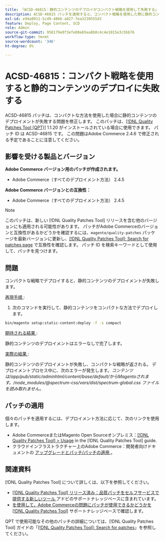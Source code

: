 ```yaml
---
title: 「ACSD-46815：静的コンテンツのデプロイがコンパクト戦略を使用して失敗する」
description: ACSD-46815 パッチを適用すると、コンパクト戦略を使用した際に静的コンテンツのデプロイが失敗するAdobe Commerceの問題を修正できます。
exl-id: e94a0911-5cd9-4866-a027-7ea3239555d3
feature: Deploy, Page Content, SCD
role: Admin
source-git-commit: 958179e0f3efe08e65ea8b0c4c4e1015e3c5bb76
workflow-type: tm+mt
source-wordcount: '346'
ht-degree: 0%

---
```


# ACSD-46815：コンパクト戦略を使用すると静的コンテンツのデプロイに失敗する

ACSD-46815 パッチは、コンパクトな方法を使用した場合に静的コンテンツのデプロイメントが失敗する問題を修正します。 このパッチは、[[!DNL Quality Patches Tool (QPT)]](https://support.magento.com/hc/en-us/articles/360047139492) 1.1.20 がインストールされている場合に使用できます。 パッチ ID は ACSD-46815 です。 この問題はAdobe Commerce 2.4.6 で修正される予定であることに注意してください。

## 影響を受ける製品とバージョン

**Adobe Commerce バージョン用のパッチが作成されます。**

* Adobe Commerce（すべてのデプロイメント方法） 2.4.5

**Adobe Commerce バージョンとの互換性：**

* Adobe Commerce（すべてのデプロイメント方法） 2.4.5

>[!NOTE]
>
>このパッチは、新しい [!DNL Quality Patches Tool] リリースを含む他のバージョンにも適用される可能性があります。 パッチがAdobe Commerceのバージョンと互換性があるかどうかを確認するには、`magento/quality-patches` パッケージを最新バージョンに更新し、[[!DNL Quality Patches Tool]: Search for patches page](https://experienceleague.adobe.com/tools/commerce-quality-patches/index.html) で互換性を確認します。 パッチ ID を検索キーワードとして使用して、パッチを見つけます。

## 問題

コンパクトな戦略でデプロイすると、静的コンテンツのデプロイメントが失敗します。

<u> 再現手順 </u>:

1. 次のコマンドを実行して、静的コンテンツをコンパクトな方法でデプロイします。

```bash
bin/magento setup:static-content:deploy -f -s compact
```

<u> 期待される結果 </u>:

静的コンテンツのデプロイメントはエラーなしで完了します。

<u> 実際の結果 </u>:

静的コンテンツのデプロイメントが失敗し、コンパクトな戦略が返される。 デプロイメントプロセス中に、次のエラーが発生します。*コンテンツは/app/pub/static/adminhtml/content/base/default/からMagentoされます。/node_modules/@spectrum-css/vars/dist/spectrum-global.css ファイルを読み取れません。*

## パッチの適用

個々のパッチを適用するには、デプロイメント方法に応じて、次のリンクを使用します。

* Adobe CommerceまたはMagento Open Sourceオンプレミス：[[!DNL Quality Patches Tool] > Usage](https://experienceleague.adobe.com/docs/commerce-operations/tools/quality-patches-tool/usage.html) in the [!DNL Quality Patches Tool] guide.
* クラウドインフラストラクチャー上のAdobe Commerce：開発者向けドキュメントの [ アップグレードとパッチ/パッチの適用 ](https://experienceleague.adobe.com/docs/commerce-cloud-service/user-guide/develop/upgrade/apply-patches.html)。

## 関連資料

[!DNL Quality Patches Tool] について詳しくは、以下を参照してください。

* [[!DNL Quality Patches Tool]  リリース済み：品質パッチをセルフサービスで提供する新しいツール ](/help/announcements/adobe-commerce-announcements/magento-quality-patches-released-new-tool-to-self-serve-quality-patches.md) アドビのサポートナレッジベースに含まれています。
* [ を使用して、Adobe Commerceの問題にパッチが使用できるかどうかを  [!DNL Quality Patches Tool]](/help/support-tools/patches-available-in-qpt-tool/check-patch-for-magento-issue-with-magento-quality-patches.md) サポートナレッジベースで確認します。

QPT で使用可能なその他のパッチの詳細については、[!DNL Quality Patches Tool] ガイドの「[[!DNL Quality Patches Tool]: Search for patches](https://experienceleague.adobe.com/tools/commerce-quality-patches/index.html)」を参照してください。
